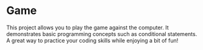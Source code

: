 # Game
This project allows you to play the game against the computer. It demonstrates basic programming concepts such as conditional statements. A great way to practice your coding skills while enjoying a bit of fun!
